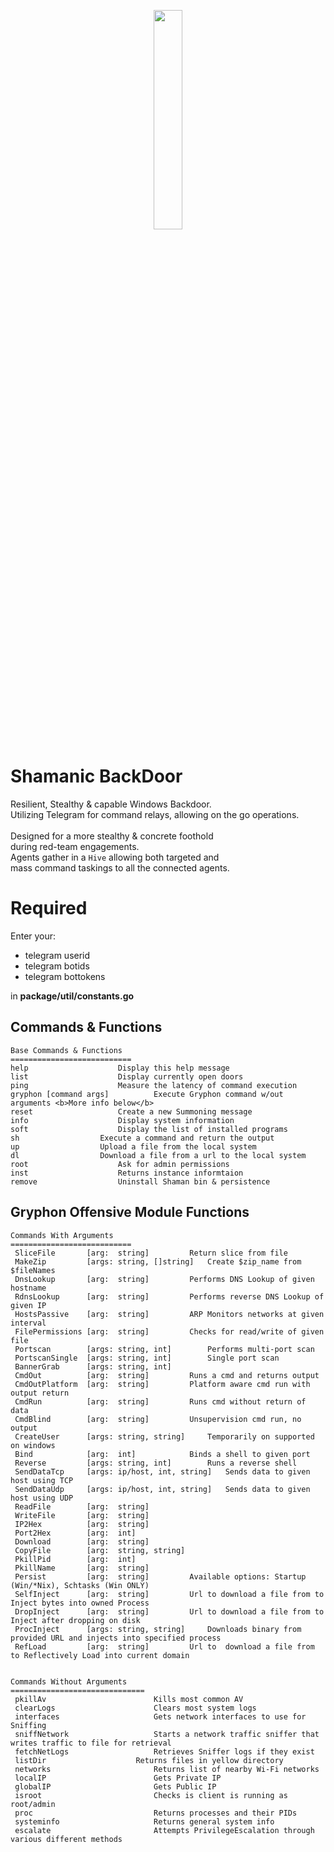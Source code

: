 <p align="center">
	<img align="center" style="height: 30%;width:30%;" src="https://github.com/whiterabb17/Shamanic/blob/main/resources/Shaman.png">
</p>

# Shamanic BackDoor
Resilient, Stealthy & capable Windows Backdoor.<br>
Utilizing Telegram for command relays, allowing on the go operations.<br><br>
Designed for a more stealthy & concrete foothold<br>
during red-team engagements.<br>
Agents gather in a `Hive` allowing both targeted and <br>
mass command taskings to all the connected agents.

# Required
Enter your:
- telegram userid 
- telegram botids 
- telegram bottokens

in <b>package/util/constants.go</b>

## Commands & Functions
	Base Commands & Functions
	===========================
	help 					Display this help message
	list 					Display currently open doors
	ping 					Measure the latency of command execution
	gryphon [command args] 			Execute Gryphon command w/out arguments <b>More info below</b>
	reset 					Create a new Summoning message
	info 					Display system information
	soft 					Display the list of installed programs
	sh 					Execute a command and return the output
	up 					Upload a file from the local system
	dl 					Download a file from a url to the local system
	root 					Ask for admin permissions
	inst 					Returns instance informtaion
	remove 					Uninstall Shaman bin & persistence
	
## Gryphon Offensive Module Functions
	
	Commands With Arguments
	===========================
	 SliceFile       [arg:  string]			Return slice from file
	 MakeZip         [args: string, []string]	Create $zip_name from $fileNames
	 DnsLookup       [arg:  string] 		Performs DNS Lookup of given hostname
	 RdnsLookup      [arg:  string] 		Performs reverse DNS Lookup of given IP
	 HostsPassive    [arg:  string] 		ARP Monitors networks at given interval
	 FilePermissions [arg:  string] 		Checks for read/write of given file
	 Portscan        [args: string, int] 		Performs multi-port scan
	 PortscanSingle  [args: string, int] 		Single port scan
	 BannerGrab      [args: string, int]
	 CmdOut          [arg:  string] 		Runs a cmd and returns output
	 CmdOutPlatform  [arg:  string] 		Platform aware cmd run with output return
	 CmdRun          [arg:  string] 		Runs cmd without return of data
	 CmdBlind        [arg:  string] 		Unsupervision cmd run, no output
	 CreateUser      [args: string, string] 	Temporarily on supported on windows
	 Bind            [arg:  int] 			Binds a shell to given port
	 Reverse         [args: string, int] 		Runs a reverse shell
	 SendDataTcp     [args: ip/host, int, string] 	Sends data to given host using TCP
	 SendDataUdp     [args: ip/host, int, string] 	Sends data to given host using UDP
	 ReadFile        [arg:  string]
	 WriteFile       [arg:  string]
	 IP2Hex          [arg:  string]
	 Port2Hex        [arg:  int]
	 Download        [arg:  string]
	 CopyFile        [arg:  string, string] 
	 PkillPid        [arg:  int]
	 PkillName       [arg:  string]
	 Persist         [arg:  string] 		Available options: Startup (Win/*Nix), Schtasks (Win ONLY)
	 SelfInject      [arg:  string] 		Url to download a file from to Inject bytes into owned Process
	 DropInject      [arg:  string] 		Url to download a file from to Inject after dropping on disk
	 ProcInject      [args: string, string]		Downloads binary from provided URL and injects into specified process
	 RefLoad         [arg:  string] 		Url to	download a file from to Reflectively Load into current domain
	
	
	Commands Without Arguments
	==============================
	 pkillAv        				Kills most common AV
	 clearLogs      				Clears most system logs
	 interfaces    					Gets network interfaces to use for Sniffing
	 sniffNetwork   				Starts a network traffic sniffer that writes traffic to file for retrieval
	 fetchNetLogs   				Retrieves Sniffer logs if they exist
	 listDir  					Returns files in yellow directory
	 networks       				Returns list of nearby Wi-Fi networks
	 localIP      					Gets Private IP
	 globalIP     					Gets Public IP
	 isroot         				Checks is client is running as root/admin
	 proc       					Returns processes and their PIDs
	 systeminfo     				Returns general system info
 	 escalate       				Attempts PrivilegeEscalation through various different methods
